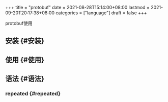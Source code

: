 +++
title = "protobuf"
date = 2021-08-28T15:14:00+08:00
lastmod = 2021-09-20T20:17:38+08:00
categories = ["language"]
draft = false
+++

protobuf使用

<!--more-->


## 安装 {#安装}


## 使用 {#使用}


## 语法 {#语法}


### repeated {#repeated}